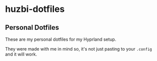# huzbi-dotfiles

## Personal Dotfiles

These are my personal dotfiles for my Hyprland setup.

They were made with me in mind so, it's not just pasting to your `.config` and it will work.
